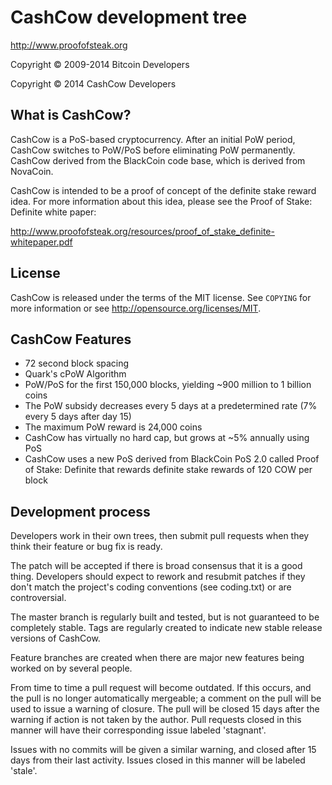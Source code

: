 
CashCow development tree
================================

http://www.proofofsteak.org

Copyright © 2009-2014 Bitcoin Developers

Copyright © 2014 CashCow Developers


What is CashCow?
------------------

CashCow is a PoS-based cryptocurrency.  After an initial PoW period,
CashCow switches to PoW/PoS before eliminating PoW permanently.  CashCow
derived from the BlackCoin code base, which is derived from NovaCoin.

CashCow is intended to be a proof of concept of the definite stake reward idea.  For more
information about this idea, please see the Proof of Stake: Definite white paper:

http://www.proofofsteak.org/resources/proof_of_stake_definite-whitepaper.pdf


License
-------

CashCow is released under the terms of the MIT license. See `COPYING` for
more information or see http://opensource.org/licenses/MIT.


CashCow Features
------------------

* 72 second block spacing
* Quark's cPoW Algorithm
* PoW/PoS for the first 150,000 blocks, yielding ~900 million to 1 billion coins
* The PoW subsidy decreases every 5 days at a predetermined rate (7% every 5 days after day 15)
* The maximum PoW reward is 24,000 coins
* CashCow has virtually no hard cap, but grows at ~5% annually using PoS
* CashCow uses a new PoS derived from BlackCoin PoS 2.0 called Proof of Stake: Definite that rewards definite stake rewards of 120 COW per block 

Development process
-------------------

Developers work in their own trees, then submit pull requests when
they think their feature or bug fix is ready.

The patch will be accepted if there is broad consensus that it is a
good thing.  Developers should expect to rework and resubmit patches
if they don't match the project's coding conventions (see coding.txt)
or are controversial.

The master branch is regularly built and tested, but is not guaranteed
to be completely stable. Tags are regularly created to indicate new
stable release versions of CashCow.

Feature branches are created when there are major new features being
worked on by several people.

From time to time a pull request will become outdated. If this occurs, and
the pull is no longer automatically mergeable; a comment on the pull will
be used to issue a warning of closure. The pull will be closed 15 days
after the warning if action is not taken by the author. Pull requests closed
in this manner will have their corresponding issue labeled 'stagnant'.

Issues with no commits will be given a similar warning, and closed after
15 days from their last activity. Issues closed in this manner will be 
labeled 'stale'.
